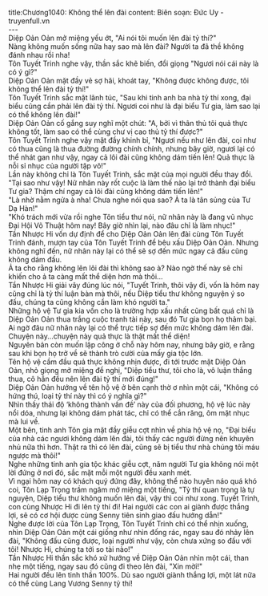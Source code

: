 title:Chương1040: Không thể lên đài
content:
Biên soạn: Đức Uy - truyenfull.vn<br>---<br>Diệp Oản Oản mở miệng yếu ớt, "Ai nói tôi muốn lên đài tỷ thí?"<br>Nàng không muốn sống nữa hay sao mà lên đài? Người ta đã thề không đánh nhau rồi nha!<br>Tôn Tuyết Trinh nghe vậy, thần sắc khẽ biến, đổi giọng "Ngươi nói cái này là có ý gì?"<br>Diệp Oản Oản mặt đầy vẻ sợ hãi, khoát tay, "Không được không được, tôi không thể lên đài tỷ thí!"<br>Tôn Tuyết Trinh sắc mặt lãnh túc, "Sau khi tinh anh ba nhà tỷ thí xong, đại biểu cũng cần phải lên đài tỷ thí. Ngươi coi như là đại biểu Tư gia, làm sao lại có thể không lên đài!"<br>Diệp Oản Oản cố gắng suy nghĩ một chút: "A, bởi vì thân thủ tôi quả thực không tốt, làm sao có thể cùng chư vị cao thủ tỷ thí được?"<br>Tôn Tuyết Trinh nghe vậy mặt đầy khinh bỉ, "Ngươi nếu như lên đài, coi như có thua cũng là thua đường đường chính chính, nhưng bây giờ, ngươi lại có thể nhát gan như vậy, ngay cả lôi đài cũng không dám tiến lên! Quả thực là nỗi sỉ nhục của người tập võ!"<br>Lần này không chỉ là Tôn Tuyết Trinh, sắc mặt của mọi người đều thay đổi.<br>"Tại sao như vậy! Nữ nhân này rốt cuộc là làm thế nào lại trở thành đại biểu Tư gia? Thậm chí ngay cả lôi đài cũng không dám tiến lên!"<br>"Là nhờ nằm ngửa à nha! Chưa nghe nói qua sao? Ả ta là tân sủng của Tư Dạ Hàn!"<br>"Khó trách mới vừa rồi nghe Tôn tiểu thư nói, nữ nhân này là đang vũ nhục Đại Hội Võ Thuật hôm nay! Bây giờ nhìn lại, nào đâu chỉ là làm nhục!"<br>Tần Nhược Hi vốn dự định để cho Diệp Oản Oản lên đài cùng Tôn Tuyết Trinh đánh, mượn tay của Tôn Tuyết Trinh để bêu xấu Diệp Oản Oản. Nhưng không nghĩ đến, nữ nhân này lại có thể sẽ sợ đến mức ngay cả đấu cũng không dám đấu.<br>Ả ta cho rằng không lên lôi đài thì không sao à? Nào ngờ thế này sẽ chỉ khiến cho ả ta càng mất thể diện hơn mà thôi…<br>Tần Nhược Hi giải vây đúng lúc nói, "Tuyết Trinh, thôi vậy đi, vốn là hôm nay cũng chỉ là tỷ thí luận bàn mà thôi, nếu Diệp tiểu thư không nguyện ý so đấu, chúng ta cũng không cần làm khó người ta."<br>Những hộ vệ Tư gia kia vốn cho là trường hợp xấu nhất cũng bất quá chỉ là Diệp Oản Oản thua trắng cuộc tranh tài này, sau đó Tư gia bọn họ thảm bại. Ai ngờ đâu nữ nhân này lại có thể trực tiếp sợ đến mức không dám lên đài.<br>Chuyện này...chuyện này quả thực là thật mất thể diện!<br>Nguyên bản còn muốn lập công ở chỗ này hôm nay, nhưng bây giờ, e rằng sau khi bọn họ trở về sẽ thành trò cười của mấy gia tộc lớn.<br>Tên hộ vệ cầm đầu quả thực không nhịn được, đi tới trước mặt Diệp Oản Oản, nhỏ giọng mở miệng đề nghị, "Diệp tiểu thư, tôi cho là, vô luận thắng thua, cô hẳn đều nên lên đài tỷ thí mới đúng!"<br>Diệp Oản Oản hướng về tên hộ vệ ở bên cạnh thờ ơ nhìn một cái, "Không có hứng thú, loại tỷ thí này thì có ý nghĩa gì?"<br>Nhìn thấy thái độ ‘không thành vấn đề’ này của đối phương, hộ vệ lúc này nổi dóa, nhưng lại không dám phát tác, chỉ có thể cắn răng, ôm mặt nhục mà lui về.<br>Một bên, tinh anh Tôn gia mặt đầy giễu cợt nhìn về phía hộ vệ nọ, "Đại biểu của nhà các ngươi không dám lên đài, tôi thấy các người đừng nên khuyên nhủ nữa thì hơn. Thật ra thì có lên đài, cũng sẽ bị tiểu thư nhà chúng tôi máu ngược mà thôi!"<br>Nghe những tinh anh gia tộc khác giễu cợt, năm người Tư gia không nói một lời đứng ở nơi đó, sắc mặt mỗi một người đều xanh mét.<br>Vì ngại hôm nay có khách quý đứng đây, không thể nào huyên náo quá khó coi, Tôn Lạp Trọng trầm ngâm mở miệng một tiếng, "Tỷ thí quan trọng là tự nguyện, Diệp tiểu thư không muốn lên đài, vậy thì coi như xong. Tuyết Trinh, con cùng Nhược Hi đi lên tỷ thí đi! Hai người các con ai giành được thắng lợi, sẽ có cơ hội được cùng Senny tiên sinh giao đấu hướng dẫn!"<br>Nghe được lời của Tôn Lạp Trọng, Tôn Tuyết Trinh chỉ có thể nhịn xuống, nhìn Diệp Oản Oản một cái giống như nhìn đống rác, ngay sau đó nhảy lên đài, "Không đấu cũng được, loại người như vậy, còn chưa xứng so đấu với tôi! Nhược Hi, chúng ta tới so tài nào!"<br>Tần Nhược Hi thần sắc khó xử hướng về Diệp Oản Oản nhìn một cái, than nhẹ một tiếng, ngay sau đó cũng đi theo lên đài, "Xin mời!"<br>Hai người đều lên tinh thần 100%. Dù sao người giành thắng lợi, một lát nữa có thể cùng Lang Vương Senny tỷ thí!